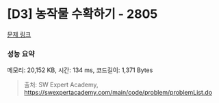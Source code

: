# [D3] 농작물 수확하기 - 2805 

[문제 링크](https://swexpertacademy.com/main/code/problem/problemDetail.do?contestProbId=AV7GLXqKAWYDFAXB) 

### 성능 요약

메모리: 20,152 KB, 시간: 134 ms, 코드길이: 1,371 Bytes



> 출처: SW Expert Academy, https://swexpertacademy.com/main/code/problem/problemList.do